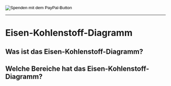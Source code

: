 <form action="https://www.paypal.com/donate" method="post" target="_top">
<input type="hidden" name="business" value="keks05@gmail.com" />
<input type="hidden" name="no_recurring" value="0" />
<input type="hidden" name="currency_code" value="EUR" />
<input type="image" src="https://www.paypalobjects.com/de_DE/DE/i/btn/btn_donateCC_LG.gif" border="0" name="submit" title="PayPal - The safer, easier way to pay online!" alt="Spenden mit dem PayPal-Button" />
<img alt="" border="0" src="https://www.paypal.com/de_DE/i/scr/pixel.gif" width="1" height="1" />
</form>

---

# Eisen-Kohlenstoff-Diagramm

## Was ist das Eisen-Kohlenstoff-Diagramm?

## Welche Bereiche hat das Eisen-Kohlenstoff-Diagramm?